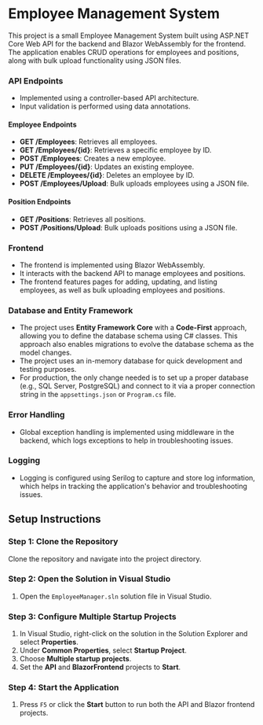 # Employee Management System

This project is a small Employee Management System built using ASP.NET Core Web API for the backend and Blazor WebAssembly for the frontend. The application enables CRUD operations for employees and positions, along with bulk upload functionality using JSON files.

### API Endpoints

- Implemented using a controller-based API architecture.
- Input validation is performed using data annotations.

#### Employee Endpoints

- **GET /Employees**: Retrieves all employees.
- **GET /Employees/{id}**: Retrieves a specific employee by ID.
- **POST /Employees**: Creates a new employee.
- **PUT /Employees/{id}**: Updates an existing employee.
- **DELETE /Employees/{id}**: Deletes an employee by ID.
- **POST /Employees/Upload**: Bulk uploads employees using a JSON file.

#### Position Endpoints

- **GET /Positions**: Retrieves all positions.
- **POST /Positions/Upload**: Bulk uploads positions using a JSON file.

### Frontend

- The frontend is implemented using Blazor WebAssembly.
- It interacts with the backend API to manage employees and positions.
- The frontend features pages for adding, updating, and listing employees, as well as bulk uploading employees and positions.

### Database and Entity Framework

- The project uses **Entity Framework Core** with a **Code-First** approach, allowing you to define the database schema using C# classes. This approach also enables migrations to evolve the database schema as the model changes.
- The project uses an in-memory database for quick development and testing purposes.
- For production, the only change needed is to set up a proper database (e.g., SQL Server, PostgreSQL) and connect to it via a proper connection string in the `appsettings.json` or `Program.cs` file.

### Error Handling

- Global exception handling is implemented using middleware in the backend, which logs exceptions to help in troubleshooting issues.

### Logging

- Logging is configured using Serilog to capture and store log information, which helps in tracking the application's behavior and troubleshooting issues.

## Setup Instructions

### Step 1: Clone the Repository

Clone the repository and navigate into the project directory.

### Step 2: Open the Solution in Visual Studio

1. Open the `EmployeeManager.sln` solution file in Visual Studio.

### Step 3: Configure Multiple Startup Projects

1. In Visual Studio, right-click on the solution in the Solution Explorer and select **Properties**.
2. Under **Common Properties**, select **Startup Project**.
3. Choose **Multiple startup projects**.
4. Set the **API** and **BlazorFrontend** projects to **Start**.

### Step 4: Start the Application

1. Press `F5` or click the **Start** button to run both the API and Blazor frontend projects.
